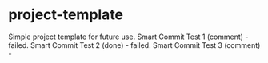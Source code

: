 # project-template
Simple project template for future use. 
Smart Commit Test 1 (comment) - failed.
Smart Commit Test 2 (done) - failed.
Smart Commit Test 3 (comment) - 
